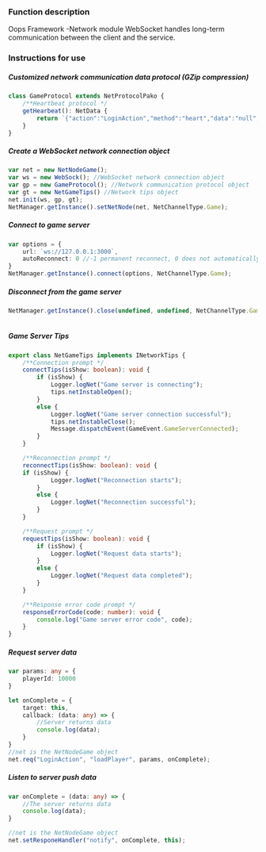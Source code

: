 ### Function description
Oops Framework -Network module WebSocket handles long-term communication between the client and the service.

### Instructions for use
##### Customized network communication data protocol (GZip compression)
```typescript
class GameProtocol extends NetProtocolPako {
    /**Heartbeat protocol */
    getHearbeat(): NetData {
        return `{"action":"LoginAction","method":"heart","data":"null","isCompress":false,"channelid":1,"callback":"LoginAction_heart"}`;
    }
}
```

##### Create a WebSocket network connection object
```typescript
var net = new NetNodeGame();
var ws = new WebSock(); //WebSocket network connection object
var gp = new GameProtocol(); //Network communication protocol object
var gt = new NetGameTips() //Network tips object
net.init(ws, gp, gt);
NetManager.getInstance().setNetNode(net, NetChannelType.Game);
```

##### Connect to game server
```typescript
var options = {
    url: `ws://127.0.0.1:3000`,
    autoReconnect: 0 //-1 permanent reconnect, 0 does not automatically reconnect, other positive integers are the number of automatic retries
}
NetManager.getInstance().connect(options, NetChannelType.Game);
```

##### Disconnect from the game server
```typescript
NetManager.getInstance().close(undefined, undefined, NetChannelType.Game);
    
```
##### Game Server Tips
```typescript
export class NetGameTips implements INetworkTips {
    /**Connection prompt */
    connectTips(isShow: boolean): void {
        if (isShow) {
            Logger.logNet("Game server is connecting");
            tips.netInstableOpen();
        }
        else {
            Logger.logNet("Game server connection successful");
            tips.netInstableClose();
            Message.dispatchEvent(GameEvent.GameServerConnected);
        }
    }

    /**Reconnection prompt */
    reconnectTips(isShow: boolean): void {
    if (isShow) {
            Logger.logNet("Reconnection starts");
        }
        else {
            Logger.logNet("Reconnection successful");
        }
    }

    /**Request prompt */
    requestTips(isShow: boolean): void {
        if (isShow) {
            Logger.logNet("Request data starts");
        }
        else {
            Logger.logNet("Request data completed");
        }
    }

    /**Response error code prompt */
    responseErrorCode(code: number): void {
        console.log("Game server error code", code);
    }
}
```

##### Request server data
```typescript
var params: any = {
    playerId: 10000
}

let onComplete = {
    target: this,
    callback: (data: any) => {
        //Server returns data
        console.log(data);
    }
}
//net is the NetNodeGame object
net.req("LoginAction", "loadPlayer", params, onComplete);
```

##### Listen to server push data
```typescript
var onComplete = (data: any) => {
    //The server returns data
    console.log(data);
}

//net is the NetNodeGame object
net.setResponeHandler("notify", onComplete, this);
```